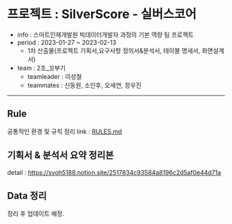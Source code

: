 # 프로젝트 : SilverScore - 실버스코어

- info : 스마트인재개발원 빅데이터개발자 과정의 기본 역량 팀 프로젝트
- period : 2023-01-27 ~ 2023-02-13
    - 1차 산출물(프로젝트 기획서,요구사항 정의서&분석서, 테이블 명세서, 화면설계서)
- team : 2조_꼬부기
    - teamleader : 이성철
    - teammates : 신동원, 소인후, 오세연, 장우진

---

## Rule
공통적인 환경 및 규칙 정리
link : [RULES.md](https://github.com/silverScore/total/RULES.md)

## 기획서 & 분석서 요약 정리본
detail : https://syoh5188.notion.site/2517834c93584a8196c2d5af0e44d71a

## Data 정리
정리 후 업데이트 예정.